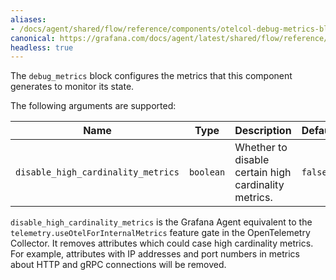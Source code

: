 ```yaml
---
aliases:
- /docs/agent/shared/flow/reference/components/otelcol-debug-metrics-block/
canonical: https://grafana.com/docs/agent/latest/shared/flow/reference/components/otelcol-debug-metrics-block/
headless: true
---
```


The `debug_metrics` block configures the metrics that this component generates to monitor its state.

The following arguments are supported:

Name | Type | Description | Default | Required
---- | ---- | ----------- | ------- | --------
`disable_high_cardinality_metrics` | `boolean` | Whether to disable certain high cardinality metrics. | `false` | no

`disable_high_cardinality_metrics` is the Grafana Agent equivalent to the
`telemetry.useOtelForInternalMetrics` feature gate in the OpenTelemetry
Collector. It removes attributes which could case high cardinality metrics. For
example, attributes with IP addresses and port numbers in metrics about HTTP
and gRPC connections will be removed.
